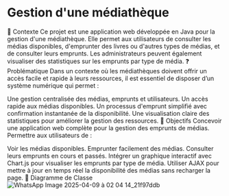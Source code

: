  # Gestion d'une médiathèque
 📌 Contexte
 Ce projet est une application web développée en Java pour la gestion d'une médiathèque. Elle permet aux utilisateurs de consulter les médias disponibles, d'emprunter des livres ou d'autres types de médias, et de consulter leurs emprunts. Les administrateurs peuvent également visualiser des statistiques sur les emprunts par type de média.
 ❓ Problématique
 Dans un contexte où les médiathèques doivent offrir un accès facile et rapide à leurs ressources, il est essentiel de disposer d’un système numérique qui permet :

Une gestion centralisée des médias, emprunts et utilisateurs.
Un accès rapide aux médias disponibles.
Un processus d'emprunt simplifié avec confirmation instantanée de la disponibilité.
Une visualisation claire des statistiques pour améliorer la gestion des ressources.
🎯 Objectifs
Concevoir une application web complète pour la gestion des emprunts de médias. Permettre aux utilisateurs de :

Voir les médias disponibles.
Emprunter facilement des médias.
Consulter leurs emprunts en cours et passés.
Intégrer un graphique interactif avec Chart.js pour visualiser les emprunts par type de média.
Utiliser AJAX pour mettre à jour en temps réel la disponibilité des médias sans recharger la page.
🧩 Diagramme de Classe
![WhatsApp Image 2025-04-09 à 02 04 14_21f97ddb](https://github.com/user-attachments/assets/c7ed5cf6-f87c-4df4-a989-71de6b1eff45)

